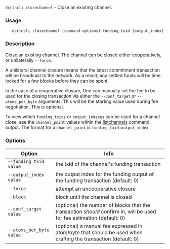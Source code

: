 `dcrlncli closechannel` - Close an existing channel.

### Usage
```
   dcrlncli closechannel [command options] funding_txid [output_index]
```

### Description

Close an existing channel. The channel can be closed either cooperatively,
or unilaterally `--force`.

A unilateral channel closure means that the latest commitment
transaction will be broadcast to the network. As a result, any settled
funds will be time locked for a few blocks before they can be spent.

In the case of a cooperative closure, One can manually set the fee to
be used for the closing transaction via either the `--conf_target` or
`--atoms_per_byte` arguments. This will be the starting value used during
fee negotiation. This is optional.

To view which `funding_txids` or `output_indexes` can be used for a channel close,
see the `channel_point` values within the [listchannels](listchannels.md) command output.
The format for a `channel_point` is `funding_txid:output_index`.

### Options
|Option|Info|
|--|--|
|`--funding_txid value`|    the txid of the channel's funding transaction|
|`--output_index value`|    the output index for the funding output of the funding transaction (default: 0)|
|`--force`|                attempt an uncooperative closure|
|`--block`|                block until the channel is closed|
|`--conf_target value`|     (optional) the number of blocks that the transaction *should* confirm in, will be used for fee estimation (default: 0)|
|`--atoms_per_byte value`|  (optional) a manual fee expressed in atom/byte that should be used when crafting the transaction (default: 0)|
